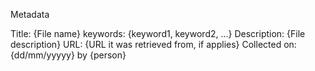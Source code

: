 Metadata

Title: {File name}
keywords: {keyword1, keyword2, ...}
Description: {File description}
URL: {URL it was retrieved from, if applies}
Collected on: {dd/mm/yyyyy} by {person}
